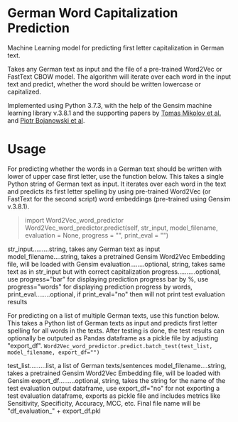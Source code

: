 # German Word Capitalization Prediction
Machine Learning model for predicting first letter capitalization in German text.

Takes any German text as input and the file of a pre-trained Word2Vec or FastText CBOW model. The algorithm will iterate over each word in the input text and predict, whether the word should be written lowercase or capitalized.

Implemented using Python 3.7.3, with the help of the Gensim machine learning library v.3.8.1 and the supporting papers by [Tomas Mikolov et al.](https://arxiv.org/abs/1301.3781) and [Piotr Bojanowski et al](https://arxiv.org/abs/1607.04606).

# Usage

For predicting whether the words in a German text should be written with lower of upper case first letter, use the function below.
This takes a single Python string of German text as input. It iterates over each word in the text and predicts its first letter spelling by using pre-trained Word2Vec (or FastText for the second script) word embeddings (pre-trained using Gensim v.3.8.1).

> import Word2Vec_word_predictor
> Word2Vec_word_predictor.predict(self, str_input, model_filename, evaluation = None, progress = "", print_eval = "")

  str_input.........string, takes any German text as input
  model_filename....string, takes a pretrained Gensim Word2Vec Embedding file, will be loaded with Gensim 
  evaluation........optional, string, takes same text as in str_input but with correct capitalization
  progress..........optional, use progress="bar" for displaying prediction progress bar by %,
                              use progress="words" for displaying prediction progress by words,
  print_eval........optional, if print_eval="no" then will not print test evaluation results

For predicting on a list of multiple German texts, use this function below.
This takes a Python list of German texts as input and predicts first letter spelling for all words in the texts. After testing is done, the test results can optionally be outputed as Pandas dataframe as a pickle file by adjusting "export_df".
``
Word2Vec_word_predictor.predict.batch_test(test_list, model_filename, export_df="")
``

  test_list.........list, a list of German texts/sentences
  model_filename....string, takes a pretrained Gensim Word2Vec Embedding file, will be loaded with Gensim
  export_df.........optional, string, takes the string for the name of the test evaluation output dataframe,
                                      use export_df="no" for not exporting a test evaluation dataframe, 
                                      exports as pickle file and includes metrics like Sensitivity, Specificity, 
                                      Accuracy, MCC, etc. Final file name will be "df_evaluation_" + export_df.pkl
